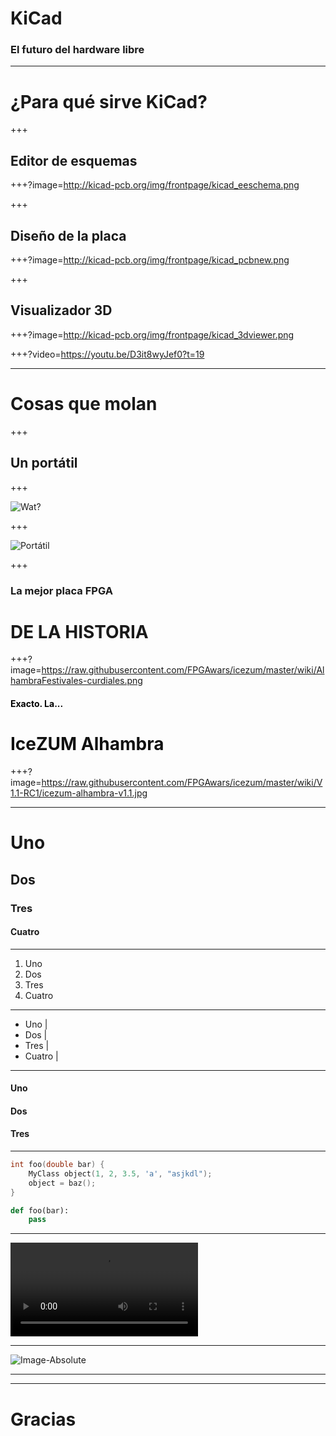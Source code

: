 # KiCad

### El futuro del hardware libre

---

# ¿Para qué sirve KiCad?

+++

## Editor de esquemas

+++?image=http://kicad-pcb.org/img/frontpage/kicad_eeschema.png

+++

## Diseño de la placa

+++?image=http://kicad-pcb.org/img/frontpage/kicad_pcbnew.png

+++

## Visualizador 3D

+++?image=http://kicad-pcb.org/img/frontpage/kicad_3dviewer.png

+++?video=https://youtu.be/D3it8wyJef0?t=19

---

# Cosas que molan

+++

## Un portátil

+++

![Wat?](http://memeshappen.com/media/created/-What-meme-12129.jpg)

+++

![Portátil](http://zdnet4.cbsistatic.com/hub/i/2017/02/03/e7539f37-a7f5-4afe-ae98-e227a3c77dcf/00d737230fb87690ef5f3777d9fa75af/olimexteres.jpg)

+++

### La mejor placa FPGA
# DE LA HISTORIA <!-- .element: class="fragment" -->

+++?image=https://raw.githubusercontent.com/FPGAwars/icezum/master/wiki/AlhambraFestivales-curdiales.png

#### <span style="color: #000000">Exacto. La... </span> <!-- .element: class="fragment" -->

# <span style="color: #111111">IceZUM Alhambra</span> <!-- .element: class="fragment" -->

+++?image=https://raw.githubusercontent.com/FPGAwars/icezum/master/wiki/V1.1-RC1/icezum-alhambra-v1.1.jpg
















---

# Uno
## Dos
### Tres
#### Cuatro

---

1. Uno
2. Dos
3. Tres
4. Cuatro

---

- Uno |
- Dos |
- Tres |
- Cuatro |

---

#### Uno <!-- .element: class="fragment" -->

#### Dos <!-- .element: class="fragment" -->

#### Tres <!-- .element: class="fragment" -->

---


```cpp
int foo(double bar) {
    MyClass object(1, 2, 3.5, 'a', "asjkdl");
    object = baz();
}
```

```python
def foo(bar):
    pass
```


---

![Cartoon](http://clips.vorwaerts-gmbh.de/big_buck_bunny.mp4)

---

![Image-Absolute](https://media.giphy.com/media/6vWVzDv19i3MQ/giphy.gif)

---


---

# Gracias
